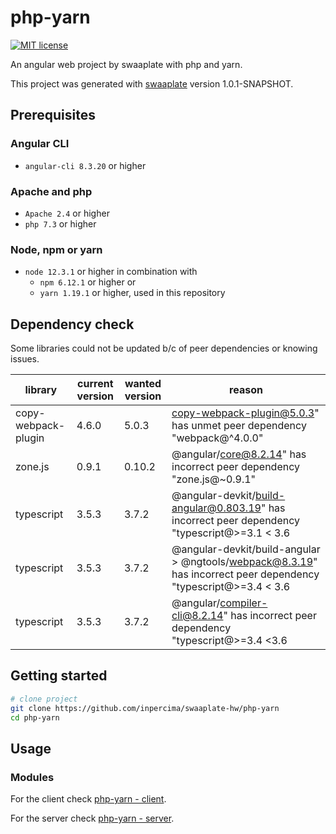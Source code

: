 # php-yarn

[![MIT license](https://img.shields.io/badge/license-MIT-blue.svg)](./LICENSE.md)

An angular web project by swaaplate with php and yarn.

This project was generated with [swaaplate](https://github.com/inpercima/swaaplate) version 1.0.1-SNAPSHOT.

## Prerequisites

### Angular CLI

* `angular-cli 8.3.20` or higher

### Apache and php

* `Apache 2.4` or higher
* `php 7.3` or higher

### Node, npm or yarn

* `node 12.3.1` or higher in combination with
  * `npm 6.12.1` or higher or
  * `yarn 1.19.1` or higher, used in this repository

## Dependency check

Some libraries could not be updated b/c of peer dependencies or knowing issues.

| library    | current version | wanted version | reason |
| ---------- | --------------- | -------------- | ------ |
| copy-webpack-plugin | 4.6.0 | 5.0.3 | copy-webpack-plugin@5.0.3" has unmet peer dependency "webpack@^4.0.0" |
| zone.js    | 0.9.1           | 0.10.2         | @angular/core@8.2.14" has incorrect peer dependency "zone.js@~0.9.1" |
| typescript | 3.5.3           | 3.7.2          | @angular-devkit/build-angular@0.803.19" has incorrect peer dependency "typescript@>=3.1 < 3.6 |
| typescript | 3.5.3           | 3.7.2          | @angular-devkit/build-angular > @ngtools/webpack@8.3.19" has incorrect peer dependency "typescript@>=3.4 < 3.6 |
| typescript | 3.5.3           | 3.7.2          | @angular/compiler-cli@8.2.14" has incorrect peer dependency "typescript@>=3.4 <3.6 |

## Getting started

```bash
# clone project
git clone https://github.com/inpercima/swaaplate-hw/php-yarn
cd php-yarn
```

## Usage

### Modules

For the client check [php-yarn - client](https://github.com/inpercima/php-yarn/tree/master/client).

For the server check [php-yarn - server](https://github.com/inpercima/php-yarn/tree/master/server).
